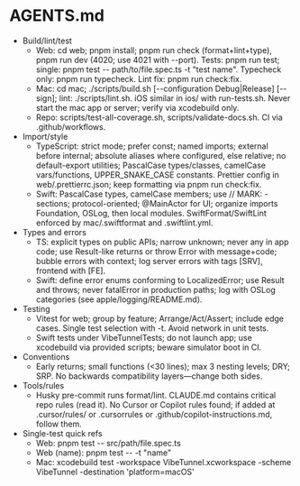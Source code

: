 # AGENTS.md

- Build/lint/test
  - Web: cd web; pnpm install; pnpm run check (format+lint+type), pnpm run dev (4020; use 4021 with --port). Tests: pnpm run test; single: pnpm test -- path/to/file.spec.ts -t "test name". Typecheck only: pnpm run typecheck. Lint fix: pnpm run check:fix.
  - Mac: cd mac; ./scripts/build.sh [--configuration Debug|Release] [--sign]; lint: ./scripts/lint.sh. iOS similar in ios/ with run-tests.sh. Never start the mac app or server; verify via xcodebuild only.
  - Repo: scripts/test-all-coverage.sh, scripts/validate-docs.sh. CI via .github/workflows.
- Import/style
  - TypeScript: strict mode; prefer const; named imports; external before internal; absolute aliases where configured, else relative; no default-export utilities; PascalCase types/classes, camelCase vars/functions, UPPER_SNAKE_CASE constants. Prettier config in web/.prettierrc.json; keep formatting via pnpm run check:fix.
  - Swift: PascalCase types, camelCase members; use // MARK: - sections; protocol-oriented; @MainActor for UI; organize imports Foundation, OSLog, then local modules. SwiftFormat/SwiftLint enforced by mac/.swiftformat and .swiftlint.yml.
- Types and errors
  - TS: explicit types on public APIs; narrow unknown; never any in app code; use Result-like returns or throw Error with message+code; bubble errors with context; log server errors with tags [SRV], frontend with [FE].
  - Swift: define error enums conforming to LocalizedError; use Result and throws; never fatalError in production paths; log with OSLog categories (see apple/logging/README.md).
- Testing
  - Vitest for web; group by feature; Arrange/Act/Assert; include edge cases. Single test selection with -t. Avoid network in unit tests.
  - Swift tests under VibeTunnelTests; do not launch app; use xcodebuild via provided scripts; beware simulator boot in CI.
- Conventions
  - Early returns; small functions (<30 lines); max 3 nesting levels; DRY; SRP. No backwards compatibility layers—change both sides.
- Tools/rules
  - Husky pre-commit runs format/lint. CLAUDE.md contains critical repo rules (read it). No Cursor or Copilot rules found; if added at .cursor/rules/ or .cursorrules or .github/copilot-instructions.md, follow them.
- Single-test quick refs
  - Web: pnpm test -- src/path/file.spec.ts
  - Web (name): pnpm test -- -t "name"
  - Mac: xcodebuild test -workspace VibeTunnel.xcworkspace -scheme VibeTunnel -destination 'platform=macOS'